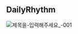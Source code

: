 ## DailyRhythm

![제목을-입력해주세요_-001](https://github.com/user-attachments/assets/fcafe987-544a-4433-aad2-f8b6a4c491b4)
